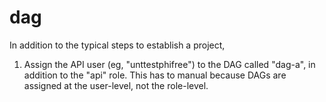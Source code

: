 dag
========

In addition to the typical steps to establish a project,

1. Assign the API user (eg, "unttestphifree") to the DAG called "dag-a",
  in addition to the "api" role.
  This has to manual because DAGs are assigned at the user-level, not the role-level.
